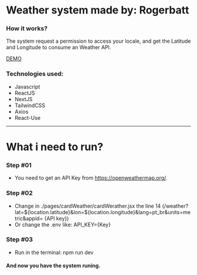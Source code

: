 # Weather system made by: Rogerbatt

### How it works?

The system request a permission to access your locale, and get the Latitude and Longitude to consume an Weather API.

[DEMO](https://rogerio-weather.vercel.app/ "Enter to see how it works.")

### Technologies used:
- Javascript
- ReactJS
- NextJS
- TailwindCSS
- Axios
- React-Use

------------

# What i need to run?

### Step #01
- You need to get an API Key from https://openweathermap.org/.

### Step #02
- Change in ./pages/cardWeather/cardWerather.jsx the line 14 (/weather?lat=${location.latitude}&lon=${location.longitude}&lang=pt_br&units=metric&appid= {API key})
- Or change the .env like:  API_KEY={Key}

### Step #03
- Run in the terminal: npm run dev

#### And now you have the system runing.
